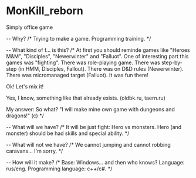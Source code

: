 # MonKill_reborn
Simply office game

-- Why?
/*
Trying to make a game.
Programming training.
*/

-- What kind of f... is this?
/*
At first you should reminde games like "Heroes M&M", "Disciples", "Newerwinter" and "Falluot".
One of interesting part this games was "fighting".
There was role-playing game.
There was step-by-step (in HMM, Disciples, Fallout).
There was on D&D rules (Newerwinter).
There was micromanaged target (Falluot).
It was fun there!

Ok! Let's mix it!

Yes, I know, something like that already exists. (oldbk.ru, taern.ru)

My answer: So what? "I will make mine own game with dungeons and dragons!" (c)
*/

-- What will we have?
/*
It will be just fight: Hero vs monsters.
Hero (and monster) should be had skills and special ability.
*/

-- What will not we have?
/*
We cannot jumping and cannot robbing caravans... I'm sorry.
*/

-- How will it make?
/*
Base: Windows... and then who knows?
Language: rus/eng.
Programming language: c++/c#.
*/
